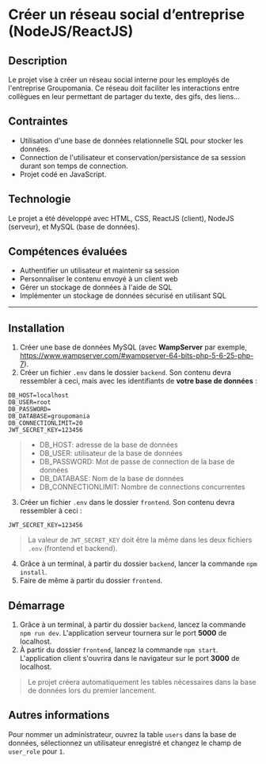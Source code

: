 # Créer un réseau social d’entreprise (NodeJS/ReactJS)

## Description

Le projet vise à créer un réseau social interne pour les employés de l'entreprise Groupomania. Ce réseau doit faciliter les interactions entre collègues en leur permettant de partager du texte, des gifs, des liens...

## Contraintes

- Utilisation d'une base de données relationnelle SQL pour stocker les données.
- Connection de l'utilisateur et conservation/persistance de sa session durant son temps de connection.
- Projet codé en JavaScript.

## Technologie

Le projet a été développé avec HTML, CSS, ReactJS (client), NodeJS (serveur), et MySQL (base de données).


## Compétences évaluées

- Authentifier un utilisateur et maintenir sa session
- Personnaliser le contenu envoyé à un client web
- Gérer un stockage de données à l'aide de SQL
- Implémenter un stockage de données sécurisé en utilisant SQL

---

## Installation

1. Créer une base de données MySQL (avec **WampServer** par exemple, https://www.wampserver.com/#wampserver-64-bits-php-5-6-25-php-7).
2. Créer un fichier `.env` dans le dossier `backend`. Son contenu devra ressembler à ceci, mais avec les identifiants de **votre base de données** :
```
DB_HOST=localhost
DB_USER=root
DB_PASSWORD=
DB_DATABASE=groupomania
DB_CONNECTIONLIMIT=20
JWT_SECRET_KEY=123456
```
> - DB_HOST: adresse de la base de données  
> - DB_USER: utilisateur de la base de données  
> - DB_PASSWORD: Mot de passe de connection de la base de données  
> - DB_DATABASE: Nom de la base de données  
> - DB_CONNECTIONLIMIT: Nombre de connections concurrentes  

3. Créer un fichier `.env` dans le dossier `frontend`. Son contenu devra ressembler à ceci :
```
JWT_SECRET_KEY=123456
```
> La valeur de `JWT_SECRET_KEY` doit être la même dans les deux fichiers `.env` (frontend et backend).
4. Grâce à un terminal, à partir du dossier `backend`, lancer la commande `npm install`.
5. Faire de même à partir du dossier `frontend`.


## Démarrage

1. Grâce à un terminal, à partir du dossier `backend`, lancez la commande `npm run dev`. L'application serveur tournera sur le port **5000** de localhost.
2. À partir du dossier `frontend`, lancez la commande `npm start`. L'application client s'ouvrira dans le navigateur sur le port **3000** de localhost.

> Le projet créera automatiquement les tables nécessaires dans la base de données lors du premier lancement.


## Autres informations

Pour nommer un administrateur, ouvrez la table `users` dans la base de données, sélectionnez un utilisateur enregistré et changez le champ de `user_role` pour `1`.